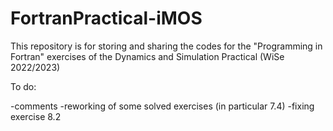 # FortranPractical-iMOS

This repository is for storing and sharing the codes for the "Programming in Fortran" exercises of the Dynamics and Simulation Practical (WiSe 2022/2023)

To do:

-comments 
-reworking of some solved exercises (in particular 7.4)
-fixing exercise 8.2
